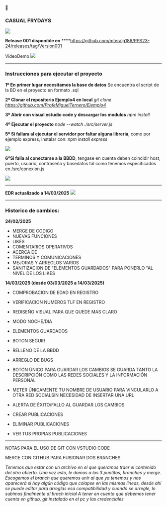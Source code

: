 :slightly_smiling_face:
### **CASUAL FRYDAYS**

![](https://i.imgur.com/2iJH0rG.png)

**Release 001 disponible en**
****https://github.com/mteralg186/PPS23-24/releases/tag/Version001

VideoDemo [![](https://i.imgur.com/nDFC66C.png)](https://www.youtube.com/watch?v=XwmCFWEHQwY)


------------


### **Instrucciones para ejecutar el proyecto**

**1º En primer lugar necesitamos la base de datos**
Se encuentra el script de la BD en el proyecto en formato .sql

**2º Clonar el repositorio Ejemplo4 en local**
*git clone https://github.com/ProfeMiguelTernero/Ejemplo4*

**3º Abrir con visual estudio code y descargar los modulos**
*npm install*

**4º Ejecutar el proyecto**
*node --watch ./src/server.js*

**5º Si fallara al ejecutar el servidor por faltar alguna libreria**, como por ejemplo express, instalar con: *npm install express*

![](https://i.imgur.com/eN9mLl4.png)

**6ºSi falla al conectarse a la BBDD**, tengase en cuenta deben coincidir host, puerto, usuario, contraseña y basedatos tal como tenemos especificados en /src/conexion.js

![](https://i.imgur.com/ctLAUfh.png)

------------


**EDR actualizado a 14/03/2025**
![](https://i.imgur.com/MhYiCwx.png)


------------


### **Historico de cambios:**

**24/02/2025**

- MERGE DE CODIGO
- NUEVAS FUNCIONES
- LIKES
- COMENTARIOS OPERATIVOS
- ACERCA DE
- TERMINOS Y COMUNICACIONES
- MEJORAS Y ARREGLOS VARIOS
- SANITIZACION DE "ELEMENTOS GUARDADOS" PARA PONERLO "AL NIVEL DE LOS LIKES

**14/03/2025 (desde 03/03/2025 a 14/03/2025)**


- COMPROBACION DE EDAD EN REGISTRO
- VERIFICACION NUMEROS TLF EN REGISTRO
- REDISEÑO VISUAL PARA QUE QUEDE MAS CLARO
- MODO NOCHE/DIA

- ELEMENTOS GUARDADOS
- BOTON SEGUIR
- RELLENO DE LA BBDD
- ARREGLO DE BUGS

- BOTÓN ÚNICO PARA GUARDAR LOS CAMBIOS SE GUARDA TANTO LA DESCRIPCIÓN COMO LAS REDES SOCIALES Y LA INFORMACIÓN PERSONAL
- METER ÚNICAMENTE TU NOMBRE DE USUARIO PARA VINCULARLO A OTRA RED SOCIALSIN NECESIDAD DE INSERTAR UNA URL 
- ALERTA DE ÉXITO/FALLO AL GUARDAR LOS CAMBIOS
- CREAR PUBLICACIONES
- ELIMINAR PUBLICACIONES
- VER TUS PROPIAS PUBLICACIONES




------------



NOTAS PARA EL USO DE GIT CON VSTUDIO CODE

MERGE CON GITHUB PARA FUSIONAR DOS BRANCHES

*Tenemos que estar con un archivo en el que queramos traer el contenido del otro abierto. Una vez esto, le damos a los 3 puntitos, branches y merge. Escogemos el branch que queremos unir al que ya tenemos y nos aparecerá si hay algún código que colapse en las mismas líneas, desde ahi se puede editar para arreglas esa compatibilidad y cuando se arregle, lo subimos finalmente al brach inicial A tener en cuenta que debemos tener cuenta en github, git instalado en el pc y las credenciales*